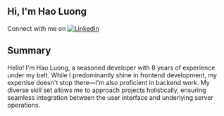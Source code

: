 ## Hi, I'm Hao Luong
Connect with me on [![LinkedIn](https://img.shields.io/badge/-LinkedIn-blue?style=for-the-badge&logo=linkedin&logoColor=white)](https://www.linkedin.com/in/jakeluong937/)

## Summary
Hello! I'm Hao Luong, a seasoned developer with 8 years of experience under my belt. While I predominantly shine in frontend development, my expertise doesn't stop there—I'm also proficient in backend work. My diverse skill set allows me to approach projects holistically, ensuring seamless integration between the user interface and underlying server operations. 

